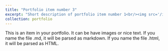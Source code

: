 ```yaml
---
title: "Portfolio item number 3"
excerpt: "Short description of portfolio item number 1<br/><img src='/images/portfolio3.png'>"
collection: portfolio
---
```


This is an item in your portfolio. It can be have images or nice text. If you name the file .md, it will be parsed as markdown. If you name the file .html, it will be parsed as HTML. 
